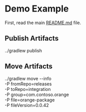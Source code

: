 # Demo Example

First, read the main [README.md](../README.md) file.

## Publish Artifacts

../gradlew publish

## Move Artifacts

../gradlew move --info \
-P fromRepo=releases \
-P toRepo=integration \
-P group=com.contoso.orange \
-P file=orange-package \
-P fileVersion=0.0.42
